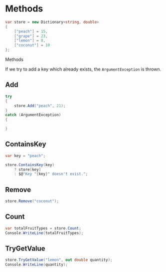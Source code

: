 # Methods

``` csharp
var store = new Dictionary<string, double>
{
    ["peach"] = 15,
    ["grape"] = 23,
    ["lemon"] = 8,
    ["coconut"] = 10
};
```

Methods

If we try to add a key which already exists, the `ArgumentException` is thrown.

## Add

``` csharp
try
{
    store.Add("peach", 21);
}
catch (ArgumentException)
{

}
``` 

## ContainsKey

``` csharp
var key = "peach";

store.ContainsKey(key)
    ? store[key]
    : $@"Key "{key}" doesn't exist.";
```

## Remove

``` csharp
store.Remove("coconut");
```

## Count

``` csharp
var totalFruitTypes = store.Count;
Console.WriteLine(totalFruitTypes);
```

## TryGetValue

``` csharp
store.TryGetValue("lemon", out double quantity);
Console.WriteLine(quantity);
```



